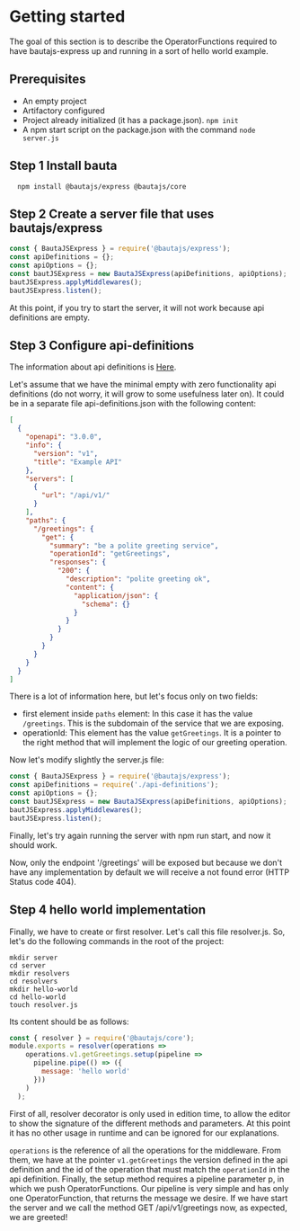 # Getting started

The goal of this section is to describe the OperatorFunctions required to have bautajs-express up and running in a sort of hello world example.

## Prerequisites
- An empty project
- Artifactory configured
- Project already initialized (it has a package.json). ``npm init``
- A npm start script on the package.json with the command `node server.js`

## Step 1 Install bauta

```console
  npm install @bautajs/express @bautajs/core
```

## Step 2 Create a server file that uses bautajs/express

```js
const { BautaJSExpress } = require('@bautajs/express');
const apiDefinitions = {};
const apiOptions = {};
const bautJSExpress = new BautaJSExpress(apiDefinitions, apiOptions);
bautJSExpress.applyMiddlewares();
bautJSExpress.listen();
```

At this point, if you try to start the server, it will not work because api definitions are empty.

## Step 3 Configure api-definitions

The information about api definitions is [Here](./docs/api-definition.md).

Let's assume that we have the minimal empty with zero functionality api definitions (do not worry, it will grow to some usefulness later on). It could be in a separate file api-definitions.json with the following content:

```json
[
  {
    "openapi": "3.0.0",
    "info": {
      "version": "v1",
      "title": "Example API"
    },
    "servers": [
      {
        "url": "/api/v1/"
      }
    ],
    "paths": {
      "/greetings": {
        "get": {
          "summary": "be a polite greeting service",
          "operationId": "getGreetings",
          "responses": {
            "200": {
              "description": "polite greeting ok",
              "content": {
                "application/json": {
                  "schema": {}
                }
              }
            }
          }
        }
      }
    }
  }
]
```

There is a lot of information here, but let's focus only on two fields:

- first element inside ```paths``` element: In this case it has the value ```/greetings```. This is the subdomain of the service that we are exposing.
- operationId: This element has the value ```getGreetings```. It is a pointer to the right method that will implement the logic of our greeting operation.

Now let's modify slightly the server.js file:

```js
const { BautaJSExpress } = require('@bautajs/express');
const apiDefinitions = require('./api-definitions');
const apiOptions = {};
const bautJSExpress = new BautaJSExpress(apiDefinitions, apiOptions);
bautJSExpress.applyMiddlewares();
bautJSExpress.listen();
```

Finally, let's try again running the server with npm run start, and now it should work.

Now, only the endpoint '/greetings' will be exposed but because we don't have any implementation by default we will receive a not found error (HTTP Status code 404).

## Step 4 hello world implementation
Finally, we have to create or first resolver. Let's call this file resolver.js. So, let's do the following commands in the root of the project:

```console
mkdir server
cd server
mkdir resolvers
cd resolvers
mkdir hello-world
cd hello-world
touch resolver.js
```

Its content should be as follows:
```js
const { resolver } = require('@bautajs/core');
module.exports = resolver(operations =>
    operations.v1.getGreetings.setup(pipeline =>
      pipeline.pipe(() => ({
        message: 'hello world'
      }))
    )
  );
```

First of all, resolver decorator is only used in edition time, to allow the editor to show the signature of the different methods and
parameters. At this point it has no other usage in runtime and can be ignored for our explanations.

`operations` is the reference of all the operations for the middleware. From them, we have at the pointer `v1.getGreetings`  the version defined in the api definition and the id of the operation that must match the `operationId` in the api definition.
Finally, the setup method requires a pipeline parameter p, in which we push OperatorFunctions. Our pipeline is very simple and has only one OperatorFunction, that returns the message we desire.
If we have start the server and we call the method GET /api/v1/greetings now, as expected, we are greeted! 